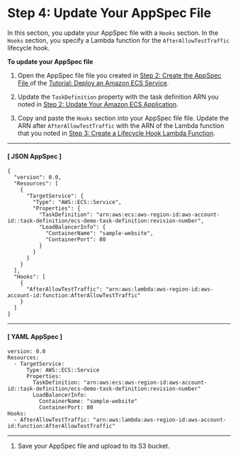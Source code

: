 # Step 4: Update Your AppSpec File<a name="tutorial-ecs-with-hooks-create-appspec-file"></a>

 In this section, you update your AppSpec file with a `Hooks` section\. In the `Hooks` section, you specify a Lambda function for the `AfterAllowTestTraffic` lifecycle hook\. 

**To update your AppSpec file**

1.  Open the AppSpec file file you created in [ Step 2: Create the AppSpec File ](tutorial-ecs-create-appspec-file.md) of the [Tutorial: Deploy an Amazon ECS Service](tutorial-ecs-deployment.md)\. 

1.  Update the `TaskDefinition` property with the task definition ARN you noted in [ Step 2: Update Your Amazon ECS Application](tutorial-ecs-with-hooks-update-the-ecs-application.md)\. 

1. Copy and paste the `Hooks` section into your AppSpec file file\. Update the ARN after `AfterAllowTestTraffic` with the ARN of the Lambda function that you noted in [Step 3: Create a Lifecycle Hook Lambda Function](tutorial-ecs-with-hooks-create-hooks.md)\. 

------
#### [ JSON AppSpec ]

   ```
   {
     "version": 0.0,
     "Resources": [
       {
         "TargetService": {
           "Type": "AWS::ECS::Service",
           "Properties": {
             "TaskDefinition": "arn:aws:ecs:aws-region-id:aws-account-id::task-definition/ecs-demo-task-definition:revision-number",
             "LoadBalancerInfo": {
               "ContainerName": "sample-website",
               "ContainerPort": 80
             }
           }
         }
       }
     ],
     "Hooks": [
       {
         "AfterAllowTestTraffic": "arn:aws:lambda:aws-region-id:aws-account-id:function:AfterAllowTestTraffic"
       }
     ]
   }
   ```

------
#### [ YAML AppSpec ]

   ```
   version: 0.0
   Resources:
     - TargetService:
         Type: AWS::ECS::Service
         Properties:
           TaskDefinition: "arn:aws:ecs:aws-region-id:aws-account-id::task-definition/ecs-demo-task-definition:revision-number"
           LoadBalancerInfo:
             ContainerName: "sample-website"
             ContainerPort: 80
   Hooks:
     - AfterAllowTestTraffic: "arn:aws:lambda:aws-region-id:aws-account-id:function:AfterAllowTestTraffic"
   ```

------

1.  Save your AppSpec file and upload to its S3 bucket\. 
